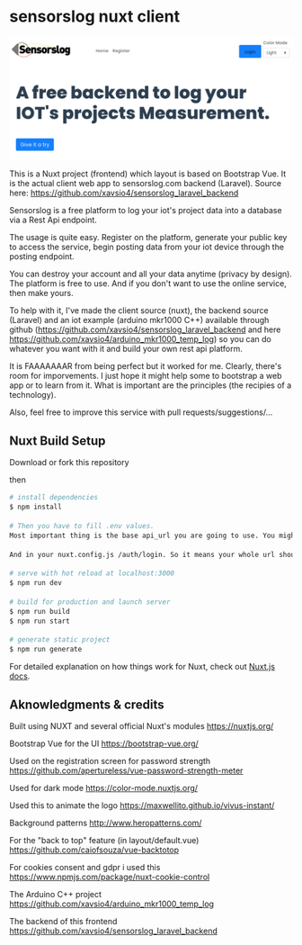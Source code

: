 # sensorslog nuxt client
![Sensorlog Png](static/sensorslog.png)

This is a Nuxt project (frontend) which layout is based on Bootstrap Vue. It is the actual client web app to sensorslog.com backend (Laravel). Source here: https://github.com/xavsio4/sensorslog_laravel_backend

Sensorslog is a free platform to log your iot's project data into a database via a Rest Api endpoint. 

The usage is quite easy. Register on the platform, generate your public key to access the service, begin posting data from your iot device through the posting endpoint.

You can destroy your account and all your data anytime (privacy by design). The platform is free to use. And if you don't want to use the online service, then make yours. 

To help with it, I've made the client source (nuxt), the backend source (Laravel) and an iot example (arduino mkr1000 C++) available through github (https://github.com/xavsio4/sensorslog_laravel_backend and here https://github.com/xavsio4/arduino_mkr1000_temp_log) so you can do whatever you want with it and build your own rest api platform.

It is FAAAAAAAR from being perfect but it worked for me. Clearly, there's room for imporvements. I just hope it might help some to bootstrap a web app or to learn from it. What is important are the principles (the recipies of a technology). 

Also, feel free to improve this service with pull requests/suggestions/...


## Nuxt Build Setup

Download or fork this repository

then

```bash
# install dependencies
$ npm install

# Then you have to fill .env values. 
Most important thing is the base api_url you are going to use. You might have to update the nuxt.config.js file in order for the whole url endpoint to match. For example: your api url might be https://api.yourdomain.com. So, obviously, it is better to install the backend first and test it via https://www.postman.com/ for example.

And in your nuxt.config.js /auth/login. So it means your whole url should be https://api.yourdomain.com/auth/login ...you feel me... 

# serve with hot reload at localhost:3000
$ npm run dev

# build for production and launch server
$ npm run build
$ npm run start

# generate static project
$ npm run generate
```

For detailed explanation on how things work for Nuxt, check out [Nuxt.js docs](https://nuxtjs.org).


## Aknowledgments & credits

Built using NUXT and several official Nuxt's modules
https://nuxtjs.org/

Bootstrap Vue for the UI
https://bootstrap-vue.org/

Used on the registration screen for password strength
https://github.com/apertureless/vue-password-strength-meter

Used for dark mode
https://color-mode.nuxtjs.org/

Used this to animate the logo
https://maxwellito.github.io/vivus-instant/

Background patterns 
http://www.heropatterns.com/

For the "back to top" feature (in layout/default.vue)
https://github.com/caiofsouza/vue-backtotop

For cookies consent  and gdpr i used this
https://www.npmjs.com/package/nuxt-cookie-control

The Arduino C++ project
https://github.com/xavsio4/arduino_mkr1000_temp_log

The backend of this frontend
https://github.com/xavsio4/sensorslog_laravel_backend


